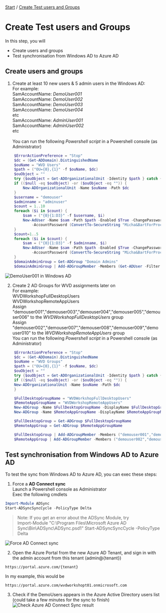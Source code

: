 [Start](/CA-Microsoft-WVD_ARM-Workshop/) / [Create Test users and Groups](/CA-Microsoft-WVD_ARM-Workshop/Create%20Test%20users%20and%20groups)
# Create Test users and Groups

In this step, you will
* Create users and groups
* Test synchronisation from Windows AD to Azure AD

## Create users and groups

1. Create at least 10 new users & 5 admin users in the Windows AD:<br/>
For example: <br/>
SamAccountName: *DemoUser001*<br/>
SamAccountName: *DemoUser002*<br/>
SamAccountName: *DemoUser003*<br/>
SamAccountName: *DemoUser004*<br/>
etc<br/>
SamAccountName: *AdminUser001*<br/>
SamAccountName: *AdminUser002*<br/>
etc<br/><br/>
You can run the following *Powershell script* in a Powershell console (as Administrator)<br/>
```powershell
    $ErrorActionPreference = "Stop"
    $dc = (Get-ADDomain).DistinguishedName
    $ouName = "WVD Users"
    $path = ("OU={0},{1}" -f $ouName, $dc)
    $ouObject = ""
    try {$ouObject = Get-ADOrganizationalUnit -Identity $path } catch {}
    if (($null -eq $ouObject) -or ($ouObject -eq "")) {
        New-ADOrganizationalUnit -Name $ouName -Path $dc
    }
    $username = "demouser"
    $adminname = "adminuser"
    $count = 1..10
    foreach ($i in $count) {
        $sam = ("{0}{1:D3}" -f $username, $i)
        New-AdUser -Name $sam -Path $path -Enabled $True -ChangePasswordAtLogon $false  `
            -AccountPassword (ConvertTo-SecureString "Micha&BartForProctorsOfTheYear2019" -AsPlainText -force) -PasswordNeverExpires $true -PassThru
    }
    $count=1..5
    foreach ($i in $count) {
        $sam = ("{0}{1:D3}" -f $adminname, $i)
        New-AdUser -Name $sam -Path $path -Enabled $True -ChangePasswordAtLogon $false  `
            -AccountPassword (ConvertTo-SecureString "Micha&BartForProctorsOfTheYear2019" -AsPlainText -force) -PasswordNeverExpires $true  -PassThru
    }
    $domainAdminGroup = Get-ADGroup "Domain Admins"
    $domainAdminGroup | Add-ADGroupMember -Members (Get-ADUser -Filter "name -like 'adminuser*'")
```
![DemoUser001 in Windows AD](https://michawets.github.io/CA-Microsoft-WVD_ARM-Workshop/images/WindowsAD-DemoUser001.png)

2. Create 2 AD Groups for WVD assignments later on<br/>
For example: <br/>
WVDWorkshopFullDesktopUsers<br/>
WVDWorkshopRemoteAppUsers<br/>
Assign "demouser001","demouser003","demouser004","demouser005","demouser006" to the *WVDWorkshopFullDesktopUsers* group<br/>
Assign "demouser002","demouser007","demouser008","demouser009","demouser010" to the *WVDWorkshopRemoteAppUsers* group<br/>
You can run the following *Powershell script* in a Powershell console (as Administrator)<br/>
```powershell
    $ErrorActionPreference = "Stop"
    $dc = (Get-ADDomain).DistinguishedName
    $ouName = "WVD Groups"
    $path = ("OU={0},{1}" -f $ouName, $dc)
    $ouObject = ""
    try {$ouObject = Get-ADOrganizationalUnit -Identity $path } catch {}
    if (($null -eq $ouObject) -or ($ouObject -eq "")) {
    New-ADOrganizationalUnit -Name $ouName -Path $dc
    }

    $FullDesktopGroupName = "WVDWorkshopFullDesktopUsers"
    $RemoteAppGroupName = "WVDWorkshopRemoteAppUsers"
    New-ADGroup -Name $FullDesktopGroupName -DisplayName $FullDesktopGroupName -Path $path -GroupScope Global -GroupCategory Security
    New-ADGroup -Name $RemoteAppGroupName -DisplayName $RemoteAppGroupName -Path $path -GroupScope Global -GroupCategory Security

    $FullDesktopGroup = Get-ADGroup $FullDesktopGroupName
    $RemoteAppGroup = Get-ADGroup $RemoteAppGroupName

    $FullDesktopGroup | Add-ADGroupMember -Members ("demouser001","demouser003","demouser004","demouser005","demouser006")
    $RemoteAppGroup | Add-ADGroupMember -Members ("demouser002","demouser007","demouser008","demouser009","demouser010")
```

## Test synchronisation from Windows AD to Azure AD
To test the sync from Windows AD to Azure AD, you can exec these steps:

1. Force a **AD Connect sync**<br/>
Launch a Powershell console as Administrator<br/>
Exec the following cmdlets<br/>
```powershell
Import-Module ADSync
Start-ADSyncSyncCycle -PolicyType Delta
```
 > Note: If you get an error about the ADSync Module, try <br/>
 > Import-Module "C:\Program Files\Microsoft Azure AD Sync\Bin\ADSync\ADSync.psd1"
 > Start-ADSyncSyncCycle -PolicyType Delta

![Force AD Connect sync](https://michawets.github.io/CA-Microsoft-WVD_ARM-Workshop/images/WindowsAD-ForceSync.png)

2. Open the Azure Portal from the new Azure AD Tenant, and sign in with the admin account from this tenant (admin@{tenant})
```
https://portal.azure.com/{tenant}
```
In my example, this would be 
```
https://portal.azure.com/wvdworkshopt01.onmicrosoft.com
```

3. Check if the DemoUsers appears in the Azure Active Directory users list (could take a few minutes for the sync to finish)
![Check Azure AD Connect Sync result](https://michawets.github.io/CA-Microsoft-WVD_ARM-Workshop/images/AzureAD-CheckAdConnectSync.png)